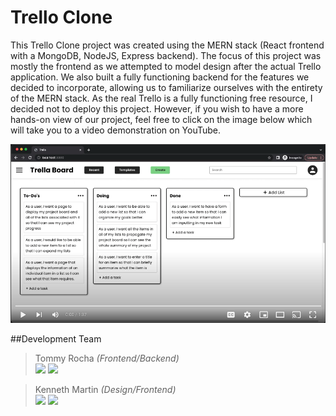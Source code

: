 # Trello Clone
This Trello Clone project was created using the MERN stack (React frontend with a MongoDB, NodeJS, Express backend). The focus of this project was mostly the frontend as we attempted to model design after the actual Trello application. We also built a fully functioning backend for the features we decided to incorporate, allowing us to familiarize ourselves with the entirety of the MERN stack. As the real Trello is a fully functioning free resource, I decided not to deploy this project. However, if you wish to have a more hands-on view of our project, feel free to click on the image below which will take you to a video demonstration on YouTube.

[![Trello Clone Demo Video](/demo-content/trello-clone-thumbnail.png)](https://youtu.be/s3gF83fAdw0)

##Development Team
>  Tommy Rocha *(Frontend/Backend)* <br>
<a href="https://github.com/RochaThomas"><img src="https://img.shields.io/badge/-GitHub-282A36?style=for-the-badge&logo=github"/></a>  <a href="https://www.linkedin.com/in/t-rocha/"><img src="https://img.shields.io/badge/-LinkedIn-1572B6?style=for-the-badge&logo=Linkedin"/></a>

> Kenneth Martin *(Design/Frontend)* <br>
<a href="https://github.com/martinkenneth"><img src="https://img.shields.io/badge/-GitHub-282A36?style=for-the-badge&logo=github"/></a>  <a href="https://www.linkedin.com/in/martin-kenneth/"><img src="https://img.shields.io/badge/-LinkedIn-1572B6?style=for-the-badge&logo=Linkedin"/></a>
